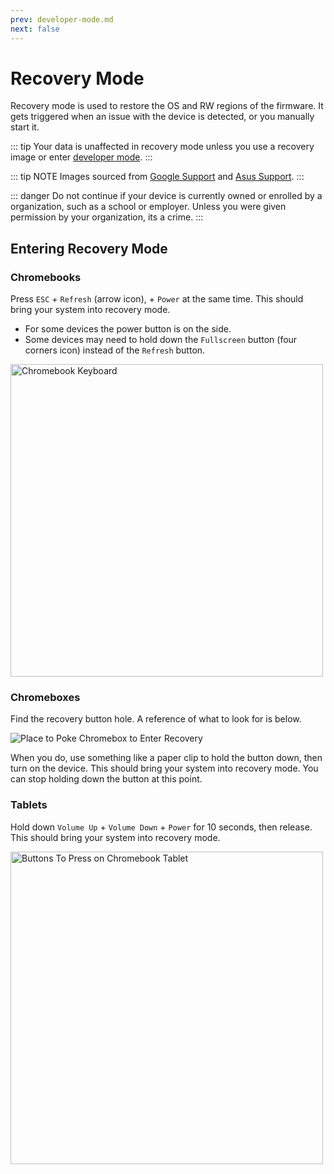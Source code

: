 ```yaml
---
prev: developer-mode.md
next: false
---
```


# Recovery Mode

Recovery mode is used to restore the OS and RW regions of the firmware. It gets triggered when an issue with the device is detected, or you manually start it.

::: tip
Your data is unaffected in recovery mode unless you use a recovery image or enter [developer mode](entering-developer-mode.html).
:::

::: tip NOTE
Images sourced from [Google Support](https://support.google.com/chrome/a/answer/1360642?sjid=16957732159917599441-NC#chromebox&zippy=%2Cwipe-a-chromebox) and [Asus Support](https://www.asus.com/support/FAQ/1039185/).
:::

::: danger
Do not continue if your device is currently owned or enrolled by a organization, such as a school or employer. Unless you were given permission by your organization, its a crime.
:::

## Entering Recovery Mode

### Chromebooks

Press `ESC` + `Refresh` (arrow icon), + `Power` at the same time. This should bring your system into recovery mode.

- For some devices the power button is on the side.
- Some devices may need to hold down the `Fullscreen` button (four corners icon) instead of the `Refresh` button.

<img src="/recovery/recovery-keyboard-hint.png" alt="Chromebook Keyboard" width=500>

### Chromeboxes

Find the recovery button hole. A reference of what to look for is below.

<img src="/recovery/recovery-chromebox-hint.png" alt="Place to Poke Chromebox to Enter Recovery">

When you do, use something like a paper clip to hold the button down, then turn on the device. This should bring your system into recovery mode.
You can stop holding down the button at this point.

### Tablets

Hold down `Volume Up` + `Volume Down` + `Power` for 10 seconds, then release. This should bring your system into recovery mode.

<img src="/recovery/recovery-tablet-hint.png" alt="Buttons To Press on Chromebook Tablet" width=500>
